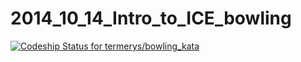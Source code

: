 2014_10_14_Intro_to_ICE_bowling
===============================
[ ![Codeship Status for termerys/bowling_kata](https://codeship.io/projects/faf469e0-359f-0132-66b3-0eac0a36e0d8/status)](https://codeship.io/projects/41106)
